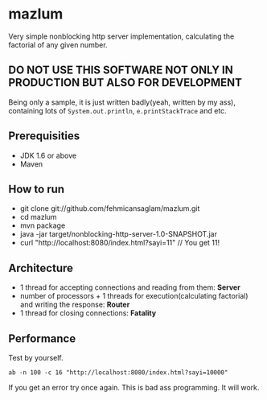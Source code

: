 mazlum
======

Very simple nonblocking http server implementation, calculating the factorial of any given number.

## DO NOT USE THIS SOFTWARE NOT ONLY IN PRODUCTION BUT ALSO FOR DEVELOPMENT
Being only a sample, it is just written badly(yeah, written by my ass), containing 
lots of `System.out.println`, `e.printStackTrace` and etc.

## Prerequisities

* JDK 1.6 or above
* Maven 

## How to run

* git clone git://github.com/fehmicansaglam/mazlum.git
* cd mazlum
* mvn package
* java -jar target/nonblocking-http-server-1.0-SNAPSHOT.jar
* curl "http://localhost:8080/index.html?sayi=11" // You get 11!


## Architecture

* 1 thread for accepting connections and reading from them: **Server**
* number of processors + 1 threads for execution(calculating factorial) and writing the response: **Router**
* 1 thread for closing connections: **Fatality**

## Performance

Test by yourself.

`ab -n 100 -c 16 "http://localhost:8080/index.html?sayi=10000" `

If you get an error try once again. This is bad ass programming. It will work.

